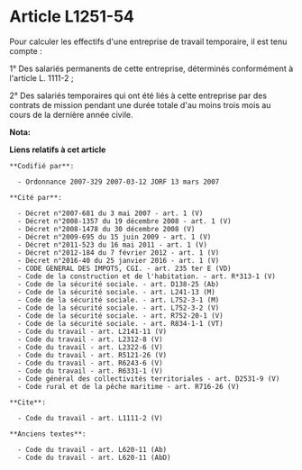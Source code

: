 # Article L1251-54

Pour calculer les effectifs d'une entreprise de travail temporaire, il est tenu compte : 

1° Des salariés permanents de cette entreprise, déterminés conformément à l'article L. 1111-2 ; 

2° Des salariés temporaires qui ont été liés à cette entreprise par des contrats de mission pendant une durée totale d'au
moins trois mois au cours de la dernière année civile.

**Nota:**



**Liens relatifs à cet article**

	**Codifié par**:

	  - Ordonnance 2007-329 2007-03-12 JORF 13 mars 2007

	**Cité par**:

	  - Décret n°2007-681 du 3 mai 2007 - art. 1 (V)
	  - Décret n°2008-1357 du 19 décembre 2008 - art. 1 (V)
	  - Décret n°2008-1478 du 30 décembre 2008 (V)
	  - Décret n°2009-695 du 15 juin 2009 - art. 1 (V)
	  - Décret n°2011-523 du 16 mai 2011 - art. 1 (V)
	  - Décret n°2012-184 du 7 février 2012 - art. 1 (V)
	  - Décret n°2016-40 du 25 janvier 2016 - art. 1 (V)
	  - CODE GENERAL DES IMPOTS, CGI. - art. 235 ter E (VD)
	  - Code de la construction et de l'habitation. - art. R*313-1 (V)
	  - Code de la sécurité sociale. - art. D138-25 (Ab)
	  - Code de la sécurité sociale. - art. L241-13 (M)
	  - Code de la sécurité sociale. - art. L752-3-1 (M)
	  - Code de la sécurité sociale. - art. L752-3-2 (V)
	  - Code de la sécurité sociale. - art. R752-20-1 (V)
	  - Code de la sécurité sociale. - art. R834-1-1 (VT)
	  - Code du travail - art. L2141-11 (V)
	  - Code du travail - art. L2312-8 (V)
	  - Code du travail - art. L2322-6 (V)
	  - Code du travail - art. R5121-26 (V)
	  - Code du travail - art. R6243-6 (V)
	  - Code du travail - art. R6331-1 (V)
	  - Code général des collectivités territoriales - art. D2531-9 (V)
	  - Code rural et de la pêche maritime - art. R716-26 (V)

	**Cite**:

	  - Code du travail - art. L1111-2 (V)

	**Anciens textes**:

	  - Code du travail - art. L620-11 (Ab)
	  - Code du travail - art. L620-11 (AbD)

